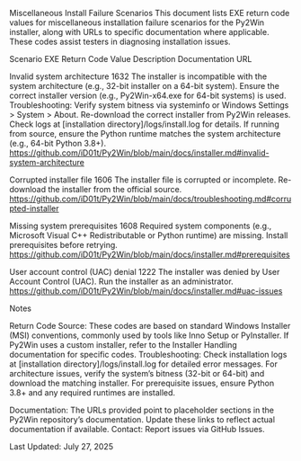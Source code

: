 Miscellaneous Install Failure Scenarios
This document lists EXE return code values for miscellaneous installation failure scenarios for the Py2Win installer, along with URLs to specific documentation where applicable. These codes assist testers in diagnosing installation issues.



Scenario
EXE Return Code Value
Description
Documentation URL



Invalid system architecture
1632
The installer is incompatible with the system architecture (e.g., 32-bit installer on a 64-bit system). Ensure the correct installer version (e.g., Py2Win-x64.exe for 64-bit systems) is used. Troubleshooting: Verify system bitness via systeminfo or Windows Settings > System > About. Re-download the correct installer from Py2Win releases. Check logs at [installation directory]/logs/install.log for details. If running from source, ensure the Python runtime matches the system architecture (e.g., 64-bit Python 3.8+).
https://github.com/iD01t/Py2Win/blob/main/docs/installer.md#invalid-system-architecture


Corrupted installer file
1606
The installer file is corrupted or incomplete. Re-download the installer from the official source.
https://github.com/iD01t/Py2Win/blob/main/docs/troubleshooting.md#corrupted-installer


Missing system prerequisites
1608
Required system components (e.g., Microsoft Visual C++ Redistributable or Python runtime) are missing. Install prerequisites before retrying.
https://github.com/iD01t/Py2Win/blob/main/docs/installer.md#prerequisites


User account control (UAC) denial
1222
The installer was denied by User Account Control (UAC). Run the installer as an administrator.
https://github.com/iD01t/Py2Win/blob/main/docs/installer.md#uac-issues


Notes

Return Code Source: These codes are based on standard Windows Installer (MSI) conventions, commonly used by tools like Inno Setup or PyInstaller. If Py2Win uses a custom installer, refer to the Installer Handling documentation for specific codes.
Troubleshooting: 
Check installation logs at [installation directory]/logs/install.log for detailed error messages.
For architecture issues, verify the system’s bitness (32-bit or 64-bit) and download the matching installer.
For prerequisite issues, ensure Python 3.8+ and any required runtimes are installed.


Documentation: The URLs provided point to placeholder sections in the Py2Win repository’s documentation. Update these links to reflect actual documentation if available.
Contact: Report issues via GitHub Issues.

Last Updated: July 27, 2025
